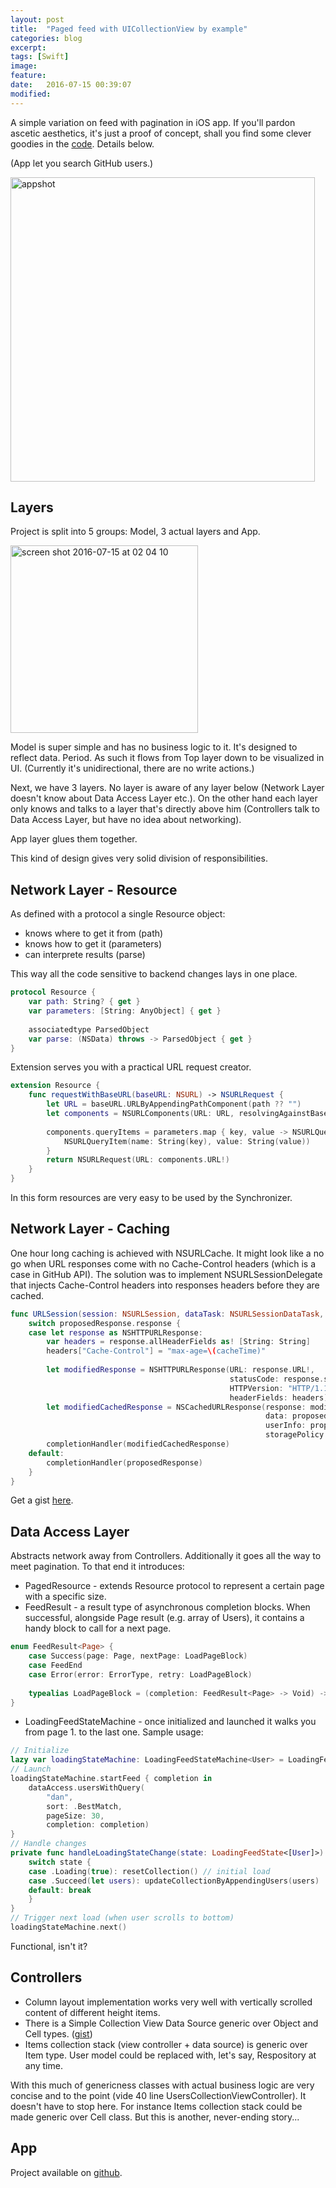 ```yaml
---
layout: post
title:  "Paged feed with UICollectionView by example"
categories: blog
excerpt:
tags: [Swift]
image:
feature:
date:   2016-07-15 00:39:07
modified: 
---
```


A simple variation on feed with pagination in iOS app. If you'll pardon ascetic aesthetics, it's just a proof of concept, shall you find some clever goodies in the [code][github]. Details below.

(App let you search GitHub users.)

<img width="487" alt="appshot" src="https://cloud.githubusercontent.com/assets/3668771/16858457/3ff64878-4a27-11e6-96d6-df54bc34c733.png">

## Layers

Project is split into 5 groups: Model, 3 actual layers and App. 

<img width="300" alt="screen shot 2016-07-15 at 02 04 10" src="https://cloud.githubusercontent.com/assets/3668771/16859610/8c3ccdf2-4a30-11e6-92a6-9c7486a2028c.png">

Model is super simple and has no business logic to it. It's designed to reflect data. Period. As such it flows from Top layer down to be visualized in UI. (Currently it's unidirectional, there are no write actions.)

Next, we have 3 layers. No layer is aware of any layer below (Network Layer doesn't know about Data Access Layer etc.). On the other hand each layer only knows and talks to a layer that's directly above him (Controllers talk to Data Access Layer, but have no idea about networking).

App layer glues them together.

This kind of design gives very solid division of responsibilities.

## Network Layer - Resource

As defined with a protocol a single Resource object:

* knows where to get it from (path) 
* knows how to get it (parameters)
* can interprete results (parse)

This way all the code sensitive to backend changes lays in one place.

``` swift
protocol Resource {
    var path: String? { get }
    var parameters: [String: AnyObject] { get }
    
    associatedtype ParsedObject
    var parse: (NSData) throws -> ParsedObject { get }
}
```

Extension serves you with a practical URL request creator.

``` swift
extension Resource {
    func requestWithBaseURL(baseURL: NSURL) -> NSURLRequest {
        let URL = baseURL.URLByAppendingPathComponent(path ?? "")
        let components = NSURLComponents(URL: URL, resolvingAgainstBaseURL: false)!
        
        components.queryItems = parameters.map { key, value -> NSURLQueryItem in
            NSURLQueryItem(name: String(key), value: String(value))
        }
        return NSURLRequest(URL: components.URL!)
    }
}
```

In this form resources are very easy to be used by the Synchronizer.

## Network Layer - Caching

One hour long caching is achieved with NSURLCache. It might look like a no go when URL responses come with no Cache-Control headers (which is a case in GitHub API). The solution was to implement NSURLSessionDelegate that injects Cache-Control headers into responses headers before they are cached.

``` swift
func URLSession(session: NSURLSession, dataTask: NSURLSessionDataTask, willCacheResponse proposedResponse: NSCachedURLResponse, completionHandler: (NSCachedURLResponse?) -> Void) {
    switch proposedResponse.response {
    case let response as NSHTTPURLResponse:
        var headers = response.allHeaderFields as! [String: String]
        headers["Cache-Control"] = "max-age=\(cacheTime)"
        
        let modifiedResponse = NSHTTPURLResponse(URL: response.URL!,
                                                 statusCode: response.statusCode,
                                                 HTTPVersion: "HTTP/1.1",
                                                 headerFields: headers)
        let modifiedCachedResponse = NSCachedURLResponse(response: modifiedResponse!,
                                                         data: proposedResponse.data,
                                                         userInfo: proposedResponse.userInfo,
                                                         storagePolicy: proposedResponse.storagePolicy)
        completionHandler(modifiedCachedResponse)
    default:
        completionHandler(proposedResponse)
    }
}
```

Get a gist [here][gistSessionDelegate].

## Data Access Layer

Abstracts network away from Controllers. Additionally it goes all the way to meet pagination. To that end it introduces:

* PagedResource - extends Resource protocol to represent a certain page with a specific size.  
* FeedResult<Page> - a result type of asynchronous completion blocks. When successful, alongside Page result (e.g. array of Users), it contains a handy block to call for a next page.

``` swift
enum FeedResult<Page> {
    case Success(page: Page, nextPage: LoadPageBlock)
    case FeedEnd
    case Error(error: ErrorType, retry: LoadPageBlock)
    
    typealias LoadPageBlock = (completion: FeedResult<Page> -> Void) -> Void
}
```

* LoadingFeedStateMachine<Page> - once initialized and launched it walks you from page 1. to the last one. Sample usage:

``` swift
// Initialize
lazy var loadingStateMachine: LoadingFeedStateMachine<User> = LoadingFeedStateMachine(stateDidChange: self.handleLoadingStateChange)
// Launch
loadingStateMachine.startFeed { completion in
    dataAccess.usersWithQuery(
        "dan",
        sort: .BestMatch,
        pageSize: 30,
        completion: completion)
}
// Handle changes
private func handleLoadingStateChange(state: LoadingFeedState<[User]>) {
    switch state {
    case .Loading(true): resetCollection() // initial load
    case .Succeed(let users): updateCollectionByAppendingUsers(users)
    default: break
    }
}
// Trigger next load (when user scrolls to bottom)
loadingStateMachine.next()
```

Functional, isn't it?

## Controllers

* Column layout implementation works very well with vertically scrolled content of different height items.
* There is a Simple Collection View Data Source generic over Object and Cell types. ([gist][gistDataSource])
* Items collection stack (view controller + data source) is generic over Item type. User model could be replaced with, let's say, Respository at any time.

With this much of genericness classes with actual business logic are very concise and to the point (vide 40 line UsersCollectionViewController). It doesn't have to stop here. For instance Items collection stack could be made generic over Cell class. But this is another, never-ending story...

## App

Project available on [github][github].

[github]: https://github.com/danielgarbien/PagedFeed
[gistSessionDelegate]: https://gist.github.com/danielgarbien/8e904b07c07110a502b3116576afaa64
[gistDataSource]: https://gist.github.com/danielgarbien/b6ff053974d3c2acdcc9d224ff259cc5
